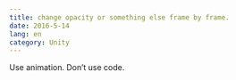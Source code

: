 ```yaml
---
title: change opacity or something else frame by frame.
date: 2016-5-14
lang: en
category: Unity
---
```


Use animation. Don’t use code.

